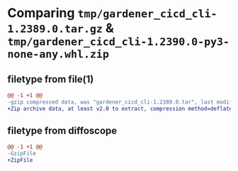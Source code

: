 # Comparing `tmp/gardener_cicd_cli-1.2389.0.tar.gz` & `tmp/gardener_cicd_cli-1.2390.0-py3-none-any.whl.zip`

## filetype from file(1)

```diff
@@ -1 +1 @@
-gzip compressed data, was "gardener_cicd_cli-1.2389.0.tar", last modified: Tue Apr 30 09:51:23 2024, max compression
+Zip archive data, at least v2.0 to extract, compression method=deflate
```

## filetype from diffoscope

```diff
@@ -1 +1 @@
-GzipFile
+ZipFile
```

